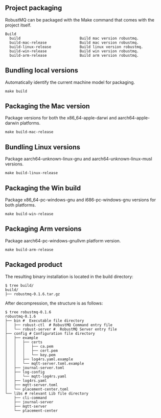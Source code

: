 ## Project packaging
RobustMQ can be packaged with the Make command that comes with the project itself.
```
Build
  build                           Build mac version robustmq.
  build-mac-release               Build mac version robustmq.
  build-linux-release             Build linux version robustmq.
  build-win-release               Build win version robustmq.
  build-arm-release               Build arm version robustmq.
```

## Bundling local versions
Automatically identify the current machine model for packaging.
```
make build
```
## Packaging the Mac version
Package versions for both the x86_64-apple-darwi and aarch64-apple-darwin platforms.
```
make build-mac-release
```
## Bundling Linux versions
Package aarch64-unknown-linux-gnu and aarch64-unknown-linux-musl versions.
```
make build-linux-release  
```
## Packaging the Win build
Package x86_64-pc-windows-gnu and i686-pc-windows-gnu versions for both platforms.
```
make build-win-release
```
## Packaging Arm versions
Package aarch64-pc-windows-gnullvm platform version.
```
make build-arm-release
```

## Packaged product
The resulting binary installation is located in the build directory:
```
$ tree build/
build/
├── robustmq-0.1.6.tar.gz
```

After decompression, the structure is as follows:
```
$ tree robustmq-0.1.6
robustmq-0.1.6
├── bin #  Executable file directory
│   ├── robust-ctl  # RobustMQ Command entry file
│   └── robust-server #  RobustMQ Server entry file
├── config # Configuration file directory
│   ├── example
│   │   ├── certs
│   │   │   ├── ca.pem
│   │   │   ├── cert.pem
│   │   │   └── key.pem
│   │   ├── log4rs.yaml.example
│   │   └── mqtt-server.toml.example
│   ├── journal-server.toml
│   ├── log-config
│   │   └── mqtt-log4rs.yaml
│   ├── log4rs.yaml
│   ├── mqtt-server.toml
│   └── placement-center.toml
└── libs # relevant Lib file directory
    ├── cli-command
    ├── journal-server
    ├── mqtt-server
    └── placement-center
```